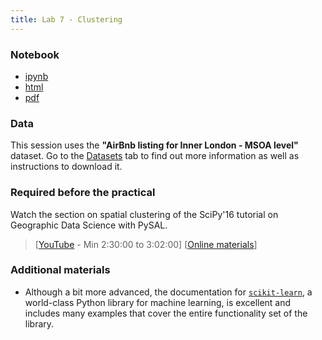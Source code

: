 ```yaml
---
title: Lab 7 - Clustering
---
```


### Notebook

- [ipynb](../content/labs/lab_07.ipynb)
- [html](../content/labs/lab_07.html)
- [pdf](../content/labs/lab_07.pdf)

### Data

This session uses the **"AirBnb listing for Inner London - MSOA level"** dataset. Go to the [Datasets](../datasets.html) tab to find out more information as well as instructions to download it.

### Required before the practical

Watch the section on spatial clustering of the SciPy'16 tutorial on Geographic Data Science with PySAL. 

> [[YouTube](https://youtu.be/TY4QWnnd4jY?t=2h30m) - Min 2:30:00 to 3:02:00] [[Online materials](http://darribas.org/gds_scipy16/ipynb_md/07_spatial_clustering.html)]

### Additional materials

* Although a bit more advanced, the documentation for [`scikit-learn`](http://scikit-learn.org), a world-class Python library for machine learning, is excellent and includes many examples that cover the entire functionality set of the library.

